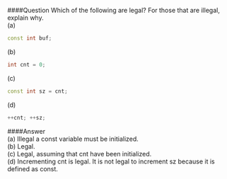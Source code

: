 ####Question
Which of the following are legal? For those that are illegal, explain why.  
(a)
```cpp
const int buf;
```
(b)
```cpp
int cnt = 0;
```
(c)
```cpp
const int sz = cnt;
```
(d)
```cpp
++cnt; ++sz;
```
####Answer  
(a) Illegal a const variable must be initialized.  
(b) Legal.  
(c) Legal, assuming that cnt have been initialized.  
(d) Incrementing cnt is legal. It is not legal to increment sz because it is defined as const.   
